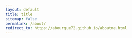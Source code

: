```yaml
---
layout: default
title: title
sitemap: false
permalink: /about/
redirect_to: https://abourque72.github.io/aboutme.html
---
```













